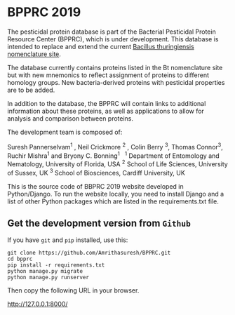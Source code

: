 
 # BPPRC 2019

The pesticidal protein database is part of the Bacterial Pesticidal Protein Resource Center (BPPRC), which is under development. This database is intended to replace and extend the current [Bacillus thuringiensis nomenclature site](http://www.btnomenclature.info).

The database currently contains proteins listed in the Bt nomenclature site but with new mnemonics to reflect assignment of proteins to different homology groups. New bacteria-derived proteins with pesticidal properties are to be added.

In addition to the database, the BPPRC will contain links to additional information about these proteins, as well as applications to allow for analysis and comparison between proteins.

The development team is composed of:

Suresh Pannerselvam<sup>1</sup> ,  Neil Crickmore <sup>2</sup> ,  Colin Berry <sup>3</sup>,  Thomas Connor<sup>3</sup>, Ruchir Mishra<sup>1</sup>  and  Bryony C. Bonning<sup>1</sup>
&nbsp;
<sup>1</sup> Department of Entomology and Nematology, University of Florida, USA
<sup>2</sup> School of Life Sciences, University of Sussex, UK
<sup>3</sup> School of Biosciences, Cardiff University, UK


This is the source code of BBPRC 2019 website developed in Python/Django. To run the website locally, you need to install Django and a list of other Python packages which are listed in the requirements.txt file.


Get the development version from `Github`
--------------------------------------------

If you have `git` and `pip` installed, use this:

    git clone https://github.com/Amrithasuresh/BPPRC.git
    cd bpprc
    pip install -r requirements.txt
    python manage.py migrate
    python manage.py runserver

Then copy the following URL in your browser.

http://127.0.0.1:8000/
